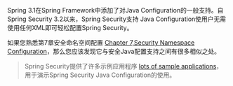 Spring 3.1在Spring Framework中添加了对Java Configuration的一般支持。自Spring Security 3.2以来，Spring Security支持 Java Configuration使用户无需使用任何XML即可轻松配置Spring Security。

如果您熟悉第7章安全命名空间配置 [Chapter 7,Security Namespace Configuration](https://docs.spring.io/spring-security/site/docs/5.1.2.RELEASE/reference/htmlsingle/#ns-config)，那么您应该发现它与安全Java配置支持之间有很多相似之处。

> Spring Security提供了许多示例应用程序 [lots of sample applications](https://github.com/spring-projects/spring-security/tree/master/samples/javaconfig)，用于演示Spring Security Java Configuration的使用。



